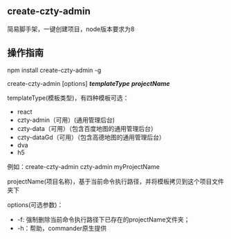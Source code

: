 ## create-czty-admin ##
简易脚手架，一键创建项目，node版本要求为8

## 操作指南 ##
npm install create-czty-admin -g  

create-czty-admin [options] ***templateType*** ***projectName***

templateType(模板类型)，有四种模板可选：  

 - react
 - czty-admin（可用）(通用管理后台)
 - czty-data（可用）（包含百度地图的通用管理后台）
 - czty-dataGd（可用）（包含高德地图的通用管理后台）
 - dva
 - h5

 例如：create-czty-admin czty-admin myProjectName

 projectName(项目名称)，基于当前命令执行路径，并将模板拷贝到这个项目文件夹下

 options(可选参数)：
  - -f: 强制删除当前命令执行路径下已存在的projectName文件夹；
  - -h：帮助，commander原生提供

